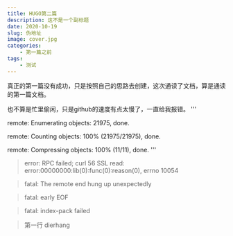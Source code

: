 ```yaml
---
title: HUGO第二篇
description: 这不是一个副标题
date: 2020-10-19
slug: 伪地址
image: cover.jpg
categories:
    - 第一篇之前
tags:
    - 测试
---
```



真正的第一篇没有成功，只是按照自己的思路去创建，这次通读了文档，算是通读的第一篇文档。

也不算是忙里偷闲，只是github的速度有点太慢了，一直给我报错。
'''

remote: Enumerating objects: 21975, done.

remote: Counting objects: 100% (21975/21975), done.

remote: Compressing objects: 100% (11/11), done.
'''

>error: RPC failed; curl 56 SSL read: error:00000000:lib(0):func(0):reason(0), 
errno 10054

>fatal: The remote end hung up unexpectedly

>fatal: early EOF

>fatal: index-pack failed


>第一行
>dierhang